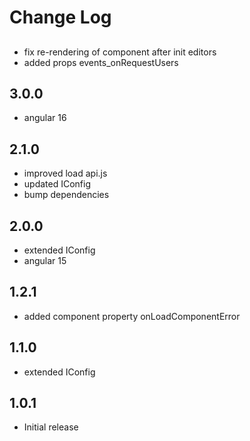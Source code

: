 # Change Log

##
- fix re-rendering of component after init editors
- added props events_onRequestUsers

## 3.0.0
- angular 16

## 2.1.0
- improved load api.js
- updated IConfig
- bump dependencies

## 2.0.0
- extended IConfig
- angular 15

## 1.2.1
- added component property onLoadComponentError

## 1.1.0
- extended IConfig

## 1.0.1
- Initial release
